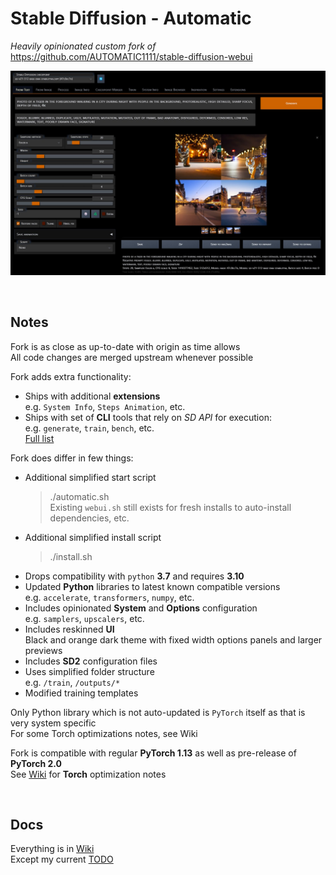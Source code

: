 # Stable Diffusion - Automatic

*Heavily opinionated custom fork of* <https://github.com/AUTOMATIC1111/stable-diffusion-webui>  

![](ui-screenshot.jpg)

<br>

## Notes

Fork is as close as up-to-date with origin as time allows  
All code changes are merged upstream whenever possible  

Fork adds extra functionality:
- Ships with additional **extensions**  
  e.g. `System Info`, `Steps Animation`, etc.  
- Ships with set of **CLI** tools that rely on *SD API* for execution:  
  e.g. `generate`, `train`, `bench`, etc.  
  [Full list](<cli/>)

Fork does differ in few things:

- Additional simplified start script  
  > ./automatic.sh  
  Existing `webui.sh` still exists for fresh installs to auto-install dependencies, etc.  
- Additional simplified install script  
  > ./install.sh  
- Drops compatibility with `python` **3.7** and requires **3.10**  
- Updated **Python** libraries to latest known compatible versions  
  e.g. `accelerate`, `transformers`, `numpy`, etc.  
- Includes opinionated **System** and **Options** configuration  
  e.g. `samplers`, `upscalers`, etc.  
- Includes reskinned **UI**  
  Black and orange dark theme with fixed width options panels and larger previews  
- Includes **SD2** configuration files  
- Uses simplified folder structure  
  e.g. `/train`, `/outputs/*`  
- Modified training templates  

Only Python library which is not auto-updated is `PyTorch` itself as that is very system specific  
For some Torch optimizations notes, see Wiki

Fork is compatible with regular **PyTorch 1.13** as well as pre-release of **PyTorch 2.0**  
See [Wiki](https://github.com/vladmandic/automatic/wiki) for **Torch** optimization notes


<br>

## Docs

Everything is in [Wiki](https://github.com/vladmandic/automatic/wiki)  
Except my current [TODO](TODO.md)  
